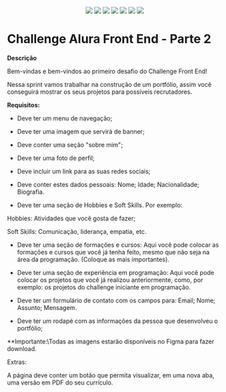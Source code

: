 <p align="center">
   <img src="http://img.shields.io/static/v1?label=License&message=MIT&color=green&style=for-the-badge"/>
   <img src="http://img.shields.io/static/v1?label=STATUS&message=EM DESENVOLVIMENTO&color=RED&style=for-the-badge"/>
   <img src="https://img.shields.io/badge/GitHub%20Pages-222222?style=for-the-badge&logo=GitHub%20Pages&logoColor=white"/>
   <img src="https://img.shields.io/badge/HTML5-E34F26?style=for-the-badge&logo=html5&logoColor=white"/>
   <img src="https://img.shields.io/badge/CSS3-1572B6?style=for-the-badge&logo=css3&logoColor=white"/>
   <img src="https://img.shields.io/badge/JavaScript-323330?style=for-the-badge&logo=javascript&logoColor=F7DF1E"/>
   <img src="https://img.shields.io/badge/Figma-F24E1E?style=for-the-badge&logo=figma&logoColor=white"/>
</p>


# Challenge Alura Front End - Parte 2

**Descrição**

Bem-vindas e bem-vindos ao primeiro desafio do Challenge Front End!

Nessa sprint vamos trabalhar na construção de um portfólio, assim você conseguirá mostrar os seus projetos para possíveis recrutadores.

**Requisitos:**

- Deve ter um menu de navegação;

- Deve ter uma imagem que servirá de banner;

- Deve conter uma seção "sobre mim";

- Deve ter uma foto de perfil;

- Deve incluir um link para as suas redes sociais;

- Deve conter estes dados pessoais: Nome; Idade; Nacionalidade; Biografia.

- Deve ter uma seção de Hobbies e Soft Skills. Por exemplo:

Hobbies: Atividades que você gosta de fazer;

Soft Skills: Comunicação, liderança, empatia, etc.

- Deve ter uma seção de formações e cursos: Aqui você pode colocar as formações e cursos que você já tenha feito, mesmo que não seja na área da programação. (Coloque as mais importantes).

- Deve ter uma seção de experiência em programação: Aqui você pode colocar os projetos que você já realizou anteriormente, como, por exemplo: os projetos do challenge iniciante em programação.

- Deve ter um formulário de contato com os campos para: Email; Nome; Assunto; Mensagem.

- Deve ter um rodapé com as informações da pessoa que desenvolveu o portfólio;

**Importante:\\Todas as imagens estarão disponíveis no Figma para fazer download.

Extras:

A página deve conter um botão que permita visualizar, em uma nova aba, uma versão em PDF do seu currículo.



